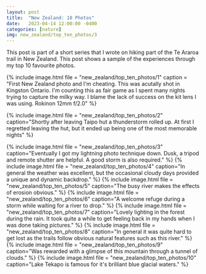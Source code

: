 ```yaml
---
layout: post
title:  "New Zealand: 10 Photos"
date:   2023-04-14 12:00:00 -0400
categories: [nature]
img: new_zealand/top_ten_photos/3
---
```


This post is part of a short series that I wrote on hiking part of the Te Araroa trail in New Zealand. This post shows a sample of the experiences through my top 10 favourite photos.


{% include image.html
file = "new_zealand/top_ten_photos/1"
caption = "First New Zealand photo and I'm cheating. This was acutally shot in Kingston Ontario. I'm counting this as fair game as I spent many nights trying to capture the milky way. I blame the lack of success on the kit lens I was using. Rokinon 12mm f/2.0"
%}

{% include image.html
file = "new_zealand/top_ten_photos/2"
caption="Shortly after leaving Taipo hut a thunderstorm rolled up. At first I regretted leaving the hut, but it ended up being one of the most memorable nights"
%}

{% include image.html
file = "new_zealand/top_ten_photos/3"
caption="Eventually I got my lightning photo technique down. Dusk, a tripod and remote shutter are helpful. A good storm is also required."
%}
{% include image.html
file = "new_zealand/top_ten_photos/4"
caption="In general the weather was excellent, but the occasional cloudy days provided a unique and dynamic backdrop."
%}
{% include image.html
file = "new_zealand/top_ten_photos/5"
caption="The busy river makes the effects of erosion obvious."
%}
{% include image.html
file = "new_zealand/top_ten_photos/6"
caption="A welcome refuge during a storm while waiting for a river to drop."
%}
{% include image.html
file = "new_zealand/top_ten_photos/7"
caption="Lovely lighting in the forest during the rain. It took quite a while to get feeling back in my hands when I was done taking pictures."
%}
{% include image.html
file = "new_zealand/top_ten_photos/8"
caption="In general it was quite hard to get lost as the trails follow obvious natural features such as this river."
%}
{% include image.html
file = "new_zealand/top_ten_photos/9"
caption="Was rewarded with a glimpse of this mountain through a tunnel of clouds."
%}
{% include image.html
file = "new_zealand/top_ten_photos/10"
caption="Lake Tekapo is famous for it's brilliant blue glacial waters."
%}
